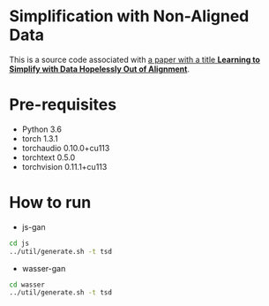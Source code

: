 # Simplification with Non-Aligned Data

This is a source code associated with [a paper with a title **Learning to Simplify with Data Hopelessly Out of Alignment**](https://arxiv.org/2204.00741).  

# Pre-requisites

* Python 3.6
* torch                   1.3.1
* torchaudio              0.10.0+cu113
* torchtext               0.5.0
* torchvision             0.11.1+cu113



# How to run

* js-gan

```bash
cd js
../util/generate.sh -t tsd

```

* wasser-gan

```bash
cd wasser
../util/generate.sh -t tsd

````




